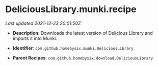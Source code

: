 # DeliciousLibrary.munki.recipe

_Last updated 2021-12-23 20:01:50Z_

- **Description**: Downloads the latest version of Delicious Library and imports it into Munki.

- **Identifier**: `com.github.homebysix.munki.DeliciousLibrary`

- **Parent Recipes**: `com.github.homebysix.download.DeliciousLibrary`

